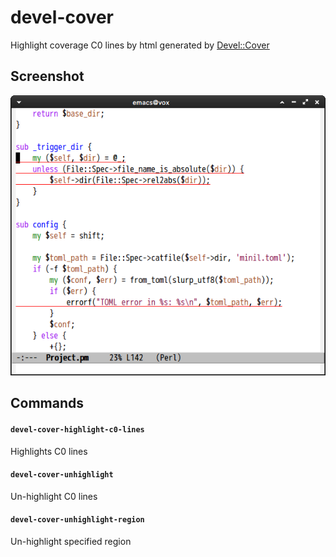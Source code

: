 # devel-cover

Highlight coverage C0 lines by html generated by [Devel::Cover](https://metacpan.org/module/Devel::Cover)


## Screenshot

![devel-cover](image/devel-cover1.png)


## Commands

#### `devel-cover-highlight-c0-lines`

Highlights C0 lines

#### `devel-cover-unhighlight`

Un-highlight C0 lines

#### `devel-cover-unhighlight-region`

Un-highlight specified region
